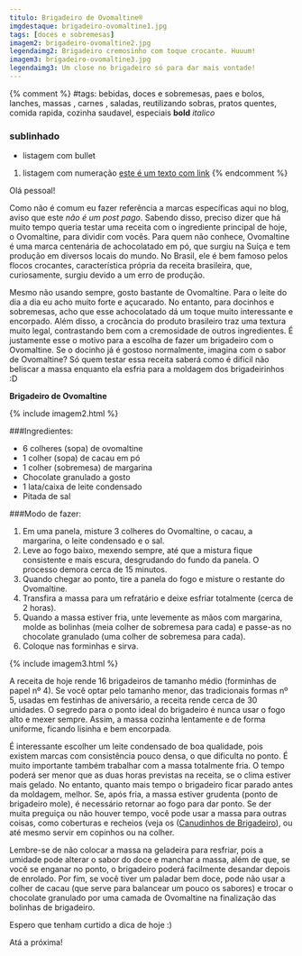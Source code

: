 ```yaml
---
titulo: Brigadeiro de Ovomaltine®
imgdestaque: brigadeiro-ovomaltine1.jpg
tags: [doces e sobremesas]
imagem2: brigadeiro-ovomaltine2.jpg
legendaimg2: Brigadeiro cremosinho com toque crocante. Huuum!
imagem3: brigadeiro-ovomaltine3.jpg
legendaimg3: Um close no brigadeiro só para dar mais vontade!
---
```

{% comment %}
#tags: bebidas, doces e sobremesas, paes e bolos, lanches, massas , carnes , saladas, reutilizando sobras, pratos quentes, comida rapida, cozinha saudavel, especiais
**bold**
*italico*
### sublinhado
* listagem com bullet
1. listagem com numeração
[este é um texto com link](https://www.enderecodolink.com)
{% endcomment %}

Olá pessoal! 

Como não é comum eu fazer referência a marcas específicas aqui no blog, aviso que este *não é um post pago*. Sabendo disso, preciso dizer que há muito tempo queria testar uma receita com o ingrediente principal de hoje, o Ovomaltine, para dividir com vocês. Para quem não conhece, Ovomaltine é uma marca centenária de achocolatado em pó, que surgiu na Suíça e tem produção em diversos locais do mundo. No Brasil, ele é bem famoso pelos flocos crocantes, característica própria da receita brasileira, que, curiosamente, surgiu devido a um erro de produção.

Mesmo não usando sempre, gosto bastante de Ovomaltine. Para o leite do dia a dia eu acho muito forte e açucarado. No entanto, para docinhos e sobremesas, acho que esse achocolatado dá um toque muito interessante e encorpado. Além disso, a crocância do produto brasileiro traz uma textura muito legal, contrastando bem com a cremosidade de outros ingredientes. É justamente esse o motivo para a escolha de fazer um brigadeiro com o Ovomaltine. Se o docinho já é gostoso normalmente, imagina com o sabor de Ovomaltine? Só quem testar essa receita saberá como é difícil não beliscar a massa enquanto ela esfria para a moldagem dos brigadeirinhos :D

**Brigadeiro de Ovomaltine**

{% include imagem2.html %}

###Ingredientes:

* 6 colheres (sopa) de ovomaltine
* 1 colher (sopa) de cacau em pó
* 1 colher (sobremesa) de margarina 
* Chocolate granulado a gosto
* 1 lata/caixa de leite condensado 
* Pitada de sal

###Modo de fazer:

1. Em uma panela, misture 3 colheres do Ovomaltine, o cacau, a margarina, o leite condensado e o sal. 
2. Leve ao fogo baixo, mexendo sempre, até que a mistura fique consistente e mais escura, desgrudando do fundo da panela. O processo demora cerca de 15 minutos. 
3. Quando chegar ao ponto, tire a panela do fogo e misture o restante do Ovomaltine. 
4. Transfira a massa para um refratário e deixe esfriar totalmente (cerca de 2 horas). 
5. Quando a massa estiver fria, unte levemente as mãos com margarina, molde as bolinhas (meia colher de sobremesa para cada) e passe-as no chocolate granulado (uma colher de sobremesa para cada). 
6. Coloque nas forminhas e sirva.

{% include imagem3.html %}

A receita de hoje rende 16 brigadeiros de tamanho médio (forminhas de papel nº 4). Se você optar pelo tamanho menor, das tradicionais formas nº 5, usadas em festinhas de aniversário, a receita rende cerca de 30 unidades. O segredo para o ponto ideal do brigadeiro é nunca usar o fogo alto e mexer sempre. Assim, a massa cozinha lentamente e de forma uniforme, ficando lisinha e bem encorpada. 

É interessante escolher um leite condensado de boa qualidade, pois existem marcas com consistência pouco densa, o que dificulta no ponto. É muito importante também trabalhar com a massa totalmente fria. O tempo poderá ser menor que as duas horas previstas na receita, se o clima estiver mais gelado. No entanto, quanto mais tempo o brigadeiro ficar parado antes da moldagem, melhor. Se, após fria, a massa estiver grudenta (ponto de brigadeiro mole), é necessário retornar ao fogo para dar ponto. Se der muita preguiça ou não houver tempo, você pode usar a massa para outras coisas, como coberturas e recheios (veja os ([Canudinhos de Brigadeiro](http://paneladepau.com.br/cozinha-de-mae-canudinhos-de-brigadeiro/)), ou até mesmo servir em copinhos ou na colher. 

Lembre-se de não colocar a massa na geladeira para resfriar, pois a umidade pode alterar o sabor do doce e manchar a massa, além de que, se você se enganar no ponto, o brigadeiro poderá facilmente desandar depois de enrolado. Por fim, se você tiver um paladar bem doce, pode não usar a colher de cacau (que serve para balancear um pouco os sabores) e trocar o chocolate granulado por uma camada de Ovomaltine na finalização das bolinhas de brigadeiro.

Espero que tenham curtido a dica de hoje :)

Atá a próxima!